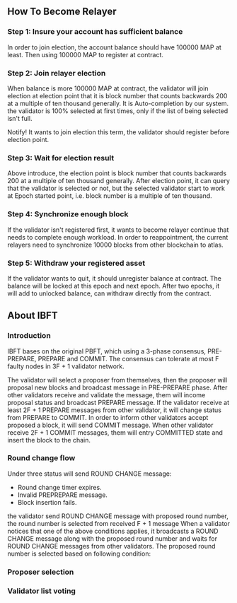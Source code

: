 ## How To Become Relayer

### Step 1: Insure your account has sufficient balance

In order to join election, the account balance should have 100000 MAP at least. Then using 100000 MAP to register at contract.

### Step 2: Join relayer election 

When balance is more 100000 MAP at contract, the validator will join election at election point that it is block number that counts backwards 200 at a multiple of ten thousand generally.
It is Auto-completion by our system. the validator is 100% selected at first times, only if the list of being selected isn't full.   

Notify! It wants to join election this term, the validator should register before election point.

### Step 3: Wait for election result

Above introduce, the election point is block number that counts backwards 200 at a multiple of ten thousand generally.
After election point, it can query that the validator is selected or not, but the selected validator start to work at Epoch started point, i.e. block number is a multiple of ten thousand.

### Step 4: Synchronize enough block

If the validator isn't registered first, it wants to become relayer continue that needs to complete enough workload.
In order to reappointment, the current relayers need to synchronize 10000 blocks from other blockchain to atlas.

### Step 5: Withdraw your registered asset

If the validator wants to quit, it should unregister balance at contract. The balance will be locked at this epoch and next epoch.
After two epochs, it will add to unlocked balance, can withdraw directly from the contract.    

## About IBFT

### Introduction

IBFT bases on the original PBFT, which using a 3-phase consensus, PRE-PREPARE, PREPARE and COMMIT. The consensus can tolerate at most F faulty nodes  in 3F + 1 validator network.

The validator will select a proposer from themselves, then the proposer will proposal new blocks and broadcast message in PRE-PREPARE phase.
After other validators receive and validate the message, them will income proposal status and broadcast PREPARE message.
If the validator receive at least 2F + 1 PREPARE messages from other validator, it will change status from  PREPARE to COMMIT.
In order to inform other validators accept proposed a block, it will send COMMIT message.
When other validator receive 2F + 1 COMMIT messages, them will entry COMMITTED state and insert the block to the chain. 


### Round change flow

Under three status will send ROUND CHANGE message:

- Round change timer expires.
- Invalid PREPREPARE message.
- Block insertion fails. 
  
the validator send ROUND CHANGE message with proposed round number, the round number is selected from received F + 1 message 
When a validator notices that one of the above conditions applies, it broadcasts a ROUND CHANGE message along with the proposed round number and waits for ROUND CHANGE messages from other validators.
The proposed round number is selected based on following condition:

### Proposer selection

### Validator list voting